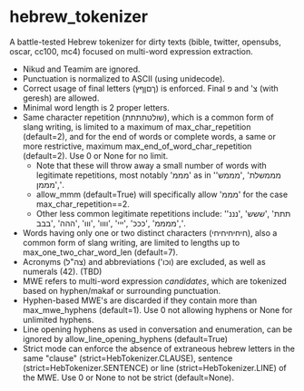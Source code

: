 # hebrew_tokenizer
A battle-tested Hebrew tokenizer for dirty texts (bible, twitter, opensubs, oscar, cc100, mc4) focused on multi-word expression extraction.

* Nikud and Teamim are ignored.
* Punctuation is normalized to ASCII (using unidecode).
* Correct usage of final letters (ךםןףץ) is enforced. Final פ and 'צ (with geresh) are allowed.
* Minimal word length is 2 proper letters.
* Same character repetition (שולטתתתת), which is a common form of slang writing, is limited to a maximum of max_char_repetition (default=2),
    and for the end of words or complete words, a same or more restrictive, maximum max_end_of_word_char_repetition (default=2). Use 0 or None for no limit.
    * Note that these will throw away a small number of words with legitimate repetitions, most notably 'מממ' as in 'מממשלת' ,'מממש' ,'מממן'.
    * allow_mmm (default=True) will specifically allow 'מממ' for the case max_char_repetition==2.
    * Other less common legitimate repetitions include: 'תתת' ,'ששש' ,'נננ' ,'ממממ' ,'כככ' ,'ייי' ,'וווו' ,'ווו' ,'ההה' ,'בבב'.
* Words having only one or two distinct characters (חיחיחיחיחי), also a common form of slang writing, are limited to lengths up to max_one_two_char_word_len (default=7).
* Acronyms (צה"ל) and abbreviations ('וכו) are excluded, as well as numerals (42). (TBD)
* MWE refers to multi-word expression *candidates*, which are tokenized based on hyphen/makaf or surrounding punctuation.
* Hyphen-based MWE's are discarded if they contain more than max_mwe_hyphens (default=1). Use 0 not allowing hyphens or None for unlimited hyphens.
* Line opening hyphens as used in conversation and enumeration, can be ignored by allow_line_opening_hyphens (default=True)
* Strict mode can enforce the absence of extraneous hebrew letters in the same "clause" (strict=HebTokenizer.CLAUSE),
    sentence (strict=HebTokenizer.SENTENCE) or line (strict=HebTokenizer.LINE) of the MWE. Use 0 or None to not be strict (default=None).

